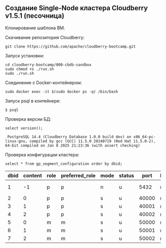 ## Создание Single-Node кластера Cloudberry v1.5.1 (песочница) ##

Клонирование шаблона ВМ.   
   
Скачивание репозитория Cloudberry:   
```
git clone https://github.com/apache/cloudberry-bootcamp.git
```

Запуск установки:   
```
cd cloudberry-bootcamp/000-cbdb-sandbox
sudo chmod +x ./run.sh
sudo ./run.sh
```

Соединение с Docker-контейнером:   
```
sudo docker exec -it $(sudo docker ps -q) /bin/bash
```

Запуск psql в контейнере:   
```
$ psql
```

Проверка версии БД:   
```
select version();
```
```
 PostgreSQL 14.4 (Cloudberry Database 1.0.0 build dev) on x86_64-pc-linux-gnu, compiled by gcc (GCC) 11.5.0 20240719 (Red Hat 11.5.0-2), 64-bit compiled on Jan 8 2025 21:23:36 (with assert checking)
```

Проверка конфигурации кластера:   
```
select * from gp_segment_configuration order by dbid;
```
  
| dbid | content | role | preferred_role | mode | status | port  | hostname | address |            datadir             | warehouseid |
|------|---------|------|----------------|------|--------|-------|----------|---------|--------------------------------|-------------|
|    1 |      -1 | p    | p              | n    | u      |  5432 | mdw      | mdw     | /data0/database/master/gpseg-1 |           0 |
|    2 |       0 | p    | p              | s    | u      | 40000 | mdw      | mdw     | /data0/database/primary/gpseg0 |           0 |
|    3 |       1 | p    | p              | s    | u      | 40001 | mdw      | mdw     | /data0/database/primary/gpseg1 |           0 |
|    4 |       2 | p    | p              | s    | u      | 40002 | mdw      | mdw     | /data0/database/primary/gpseg2 |           0 |
|    5 |       0 | m    | m              | s    | u      | 50000 | mdw      | mdw     | /data0/database/mirror/gpseg0  |           0 |
|    6 |       1 | m    | m              | s    | u      | 50001 | mdw      | mdw     | /data0/database/mirror/gpseg1  |           0 |
|    7 |       2 | m    | m              | s    | u      | 50002 | mdw      | mdw     | /data0/database/mirror/gpseg2  |           0 |


